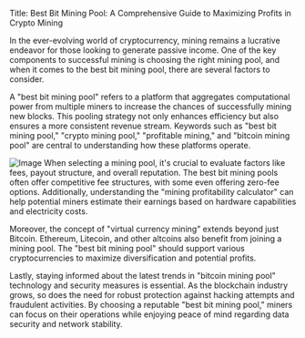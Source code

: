 Title: Best Bit Mining Pool: A Comprehensive Guide to Maximizing Profits in Crypto Mining

In the ever-evolving world of cryptocurrency, mining remains a lucrative endeavor for those looking to generate passive income. One of the key components to successful mining is choosing the right mining pool, and when it comes to the best bit mining pool, there are several factors to consider.

A "best bit mining pool" refers to a platform that aggregates computational power from multiple miners to increase the chances of successfully mining new blocks. This pooling strategy not only enhances efficiency but also ensures a more consistent revenue stream. Keywords such as "best bit mining pool," "crypto mining pool," "profitable mining," and "bitcoin mining pool" are central to understanding how these platforms operate.


![Image](https://github.com/user-attachments/assets/b8266eee-691e-4ee1-99ef-bfa10d234fd4)
When selecting a mining pool, it's crucial to evaluate factors like fees, payout structure, and overall reputation. The best bit mining pools often offer competitive fee structures, with some even offering zero-fee options. Additionally, understanding the "mining profitability calculator" can help potential miners estimate their earnings based on hardware capabilities and electricity costs.

Moreover, the concept of "virtual currency mining" extends beyond just Bitcoin. Ethereum, Litecoin, and other altcoins also benefit from joining a mining pool. The "best bit mining pool" should support various cryptocurrencies to maximize diversification and potential profits.

Lastly, staying informed about the latest trends in "bitcoin mining pool" technology and security measures is essential. As the blockchain industry grows, so does the need for robust protection against hacking attempts and fraudulent activities. By choosing a reputable "best bit mining pool," miners can focus on their operations while enjoying peace of mind regarding data security and network stability.